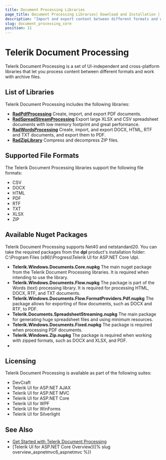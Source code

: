 ```yaml
---
title: Document Processing Libraries
page_title: Document Processing Libraries| Download and Installation | Telerik UI for ASP.NET Core
description: "Import and export content between different formats and work with archive files by using Telerik Document Processing."
slug: document_processing_core
position: 11
---
```


# Telerik Document Processing

Telerik Document Processing is a set of UI-independent and cross-platform libraries that let you process content between different formats and work with archive files.

## List of Libraries

Telerik Document Processing includes the following libraries:

* [**RadPdfProcessing**](http://docs.telerik.com/devtools/document-processing/libraries/radpdfprocessing/overview) Create, import, and export PDF documents.
* [**RadSpreadStreamProcessing**](http://docs.telerik.com/devtools/document-processing/libraries/radspreadstreamprocessing/overview) Export large XLSX and CSV spreadsheet documents with low memory footprint and great performance.
* [**RadWordsProcessing**](http://docs.telerik.com/devtools/document-processing/libraries/radwordsprocessing/overview) Create, import, and export DOCX, HTML, RTF and TXT documents, and export them to PDF.
* [**RadZipLibrary**](http://docs.telerik.com/devtools/document-processing/libraries/radziplibrary/overview) Compress and decompress ZIP files.

## Supported File Formats

The Telerik Document Processing libraries support the following file formats:

* CSV
* DOCX
* HTML
* PDF
* RTF
* TXT
* XLSX
* ZIP

## Available Nuget Packages

Telerik Document Processing supports Net40 and netstandard20. You can take the required packages from the **dpl** product's installation folder: C:\Program Files (x86)\Progress\Telerik UI for ASP.NET Core <version>\dpl.

* **Telerik.Windows.Documents.Core.nupkg** The main nuget package from the Telerik Document Processing libraries. It is required when intending to use the library.
* **Telerik.Windows.Documents.Flow.nupkg** The package is part of the Words (text) processing library. It is required for processing HTML, DOCX, RTF, and TXT documents.
* **Telerik.Windows.Documents.Flow.FormatProviders.Pdf.nupkg** The package allows for exporting of flow documents, such as DOCX and RTF, to PDF.
* **Telerik.Documents.SpreadsheetStreaming.nupkg** The main package for generating huge spreadsheet files and using minimum resources.
* **Telerik.Windows.Documents.Fixed.nupkg** The package is required when processing PDF documents.
* **Telerik.Windows.Zip.nupkg** The package is required when working with zipped formats, such as DOCX and XLSX, and PDF.
* 
## Licensing

Telerik Document Processing is available as part of the following suites:

* DevCraft
* Telerik UI for ASP.NET AJAX
* Telerik UI for ASP.NET MVC
* Telerik UI for ASP.NET Core
* Telerik UI for WPF
* Telerik UI for WinForms
* Telerik UI for Silverlight

## See Also

* [Get Started with Telerik Document Processing](http://docs.telerik.com/devtools/document-processing/installation-and-deployment/installing-on-your-computer)
* [Telerik UI for ASP.NET Core Overview]({% slug overview_aspnetmvc6_aspnetmvc %})
